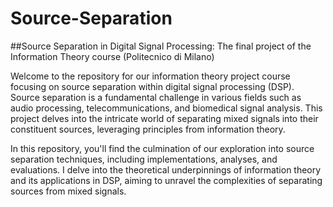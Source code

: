 # Source-Separation
##Source Separation in Digital Signal Processing: The final project of  the Information Theory course (Politecnico di Milano)

Welcome to the repository for our information theory project course focusing on source separation within digital signal processing (DSP). Source separation is a fundamental challenge in various fields such as audio processing, telecommunications, and biomedical signal analysis. This project delves into the intricate world of separating mixed signals into their constituent sources, leveraging principles from information theory.

In this repository, you'll find the culmination of our exploration into source separation techniques, including implementations, analyses, and evaluations. I delve into the theoretical underpinnings of information theory and its applications in DSP, aiming to unravel the complexities of separating sources from mixed signals.
